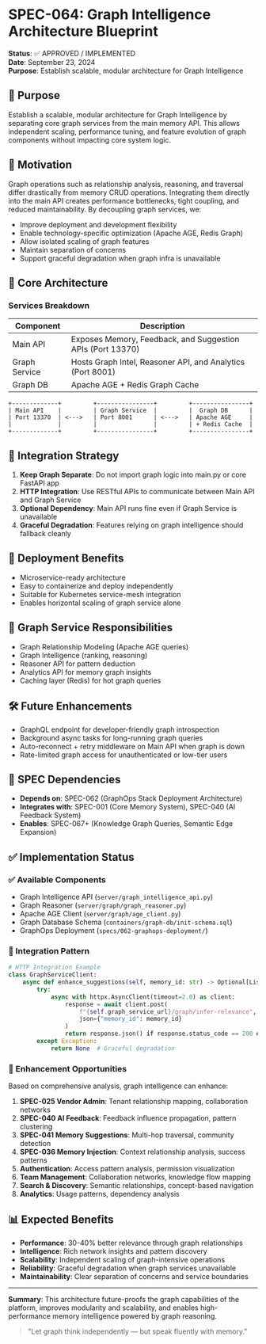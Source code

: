 # SPEC-064: Graph Intelligence Architecture Blueprint

**Status**: ✅ APPROVED / IMPLEMENTED  
**Date**: September 23, 2024  
**Purpose**: Establish scalable, modular architecture for Graph Intelligence

## 🎯 **Purpose**

Establish a scalable, modular architecture for Graph Intelligence by separating core graph services from the main memory API. This allows independent scaling, performance tuning, and feature evolution of graph components without impacting core system logic.

## 🧱 **Motivation**

Graph operations such as relationship analysis, reasoning, and traversal differ drastically from memory CRUD operations. Integrating them directly into the main API creates performance bottlenecks, tight coupling, and reduced maintainability. By decoupling graph services, we:

- Improve deployment and development flexibility
- Enable technology-specific optimization (Apache AGE, Redis Graph)
- Allow isolated scaling of graph features
- Maintain separation of concerns
- Support graceful degradation when graph infra is unavailable

## 🧩 **Core Architecture**

### **Services Breakdown**

| Component | Description |
|-----------|-------------|
| Main API | Exposes Memory, Feedback, and Suggestion APIs (Port 13370) |
| Graph Service | Hosts Graph Intel, Reasoner API, and Analytics (Port 8001) |
| Graph DB | Apache AGE + Redis Graph Cache |

```
+-------------+         +----------------+         +----------------+
| Main API    |         | Graph Service  |         |  Graph DB      |
| Port 13370  | <--->   | Port 8001      | <--->   | Apache AGE     |
|             |         |                |         | + Redis Cache  |
+-------------+         +----------------+         +----------------+
```

## 🔗 **Integration Strategy**

1. **Keep Graph Separate**: Do not import graph logic into main.py or core FastAPI app
2. **HTTP Integration**: Use RESTful APIs to communicate between Main API and Graph Service
3. **Optional Dependency**: Main API runs fine even if Graph Service is unavailable
4. **Graceful Degradation**: Features relying on graph intelligence should fallback cleanly

## 🚀 **Deployment Benefits**

- Microservice-ready architecture
- Easy to containerize and deploy independently
- Suitable for Kubernetes service-mesh integration
- Enables horizontal scaling of graph service alone

## 🧠 **Graph Service Responsibilities**

- Graph Relationship Modeling (Apache AGE queries)
- Graph Intelligence (ranking, reasoning)
- Reasoner API for pattern deduction
- Analytics API for memory graph insights
- Caching layer (Redis) for hot graph queries

## 🛠 **Future Enhancements**

- GraphQL endpoint for developer-friendly graph introspection
- Background async tasks for long-running graph queries
- Auto-reconnect + retry middleware on Main API when graph is down
- Rate-limited graph access for unauthenticated or low-tier users

## 📎 **SPEC Dependencies**

- **Depends on**: SPEC-062 (GraphOps Stack Deployment Architecture)
- **Integrates with**: SPEC-001 (Core Memory System), SPEC-040 (AI Feedback System)
- **Enables**: SPEC-067+ (Knowledge Graph Queries, Semantic Edge Expansion)

## ✅ **Implementation Status**

### **✅ Available Components**
- Graph Intelligence API (`server/graph_intelligence_api.py`)
- Graph Reasoner (`server/graph/graph_reasoner.py`)
- Apache AGE Client (`server/graph/age_client.py`)
- Graph Database Schema (`containers/graph-db/init-schema.sql`)
- GraphOps Deployment (`specs/062-graphops-deployment/`)

### **🔄 Integration Pattern**
```python
# HTTP Integration Example
class GraphServiceClient:
    async def enhance_suggestions(self, memory_id: str) -> Optional[List[dict]]:
        try:
            async with httpx.AsyncClient(timeout=2.0) as client:
                response = await client.post(
                    f"{self.graph_service_url}/graph/infer-relevance",
                    json={"memory_id": memory_id}
                )
                return response.json() if response.status_code == 200 else None
        except Exception:
            return None  # Graceful degradation
```

### **🎯 Enhancement Opportunities**
Based on comprehensive analysis, graph intelligence can enhance:

1. **SPEC-025 Vendor Admin**: Tenant relationship mapping, collaboration networks
2. **SPEC-040 AI Feedback**: Feedback influence propagation, pattern clustering
3. **SPEC-041 Memory Suggestions**: Multi-hop traversal, community detection
4. **SPEC-036 Memory Injection**: Context relationship analysis, success patterns
5. **Authentication**: Access pattern analysis, permission visualization
6. **Team Management**: Collaboration networks, knowledge flow mapping
7. **Search & Discovery**: Semantic relationships, concept-based navigation
8. **Analytics**: Usage patterns, dependency analysis

## 📊 **Expected Benefits**

- **Performance**: 30-40% better relevance through graph relationships
- **Intelligence**: Rich network insights and pattern discovery
- **Scalability**: Independent scaling of graph-intensive operations
- **Reliability**: Graceful degradation when graph services unavailable
- **Maintainability**: Clear separation of concerns and service boundaries

---

**Summary**: This architecture future-proofs the graph capabilities of the platform, improves modularity and scalability, and enables high-performance memory intelligence powered by graph reasoning.

> "Let graph think independently — but speak fluently with memory."
